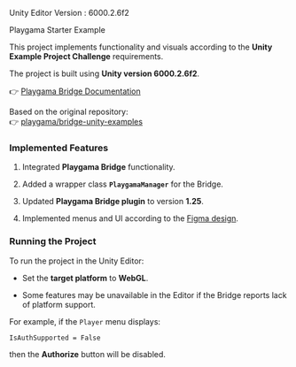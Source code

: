 Unity Editor Version : 6000.2.6f2

Playgama Starter Example

This project implements functionality and visuals according to the **Unity Example Project Challenge** requirements.  

The project is built using **Unity version 6000.2.6f2**.

👉 [Playgama Bridge Documentation](https://wiki.playgama.com/playgama/sdk/engines/unity)

Based on the original repository:  
👉 [playgama/bridge-unity-examples](https://github.com/playgama/bridge-unity-examples)

### Implemented Features

1. Integrated **Playgama Bridge** functionality.

2. Added a wrapper class **`PlaygamaManager`** for the Bridge.

3. Updated **Playgama Bridge plugin** to version **1.25**.

4. Implemented menus and UI according to the [Figma design](https://www.figma.com/design/X3B1Cp6b9eRZHbhKNKo6Ih/Dev-Sandbox-Playgama).


### Running the Project

To run the project in the Unity Editor:

- Set the **target platform** to **WebGL**.

- Some features may be unavailable in the Editor if the Bridge reports lack of platform support.


For example, if the `Player` menu displays:

```
IsAuthSupported = False
```

then the **Authorize** button will be disabled.
